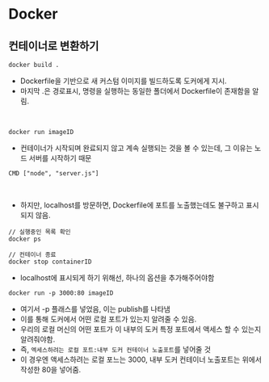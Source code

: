 # Docker

## 컨테이너로 변환하기

```LINUX
docker build .
```

- Dockerfile을 기반으로 새 커스텀 이미지를 빌드하도록 도커에게 지시.
- 마지막 .은 경로표시, 명령을 실행하는 동일한 폴더에서 Dockerfile이 존재함을 알림.

<br>

```LINUX
docker run imageID
```

- 컨테이너가 시작되며 완료되지 않고 계속 실행되는 것을 볼 수 있는데, 그 이유는 노드 서버를 시작하기 때문

```DOCKER
CMD ["node", "server.js"]
```

<br>

- 하지만, localhost를 방문하면, Dockerfile에 포트를 노출했는데도 불구하고 표시되지 않음.

```LINUX
// 실행중인 목록 확인
docker ps

// 컨테이너 종료
docker stop containerID
```

- localhost에 표시되게 하기 위해선, 하나의 옵션을 추가해주어야함

```LINUX
docker run -p 3000:80 imageID
```

- 여기서 -p 플래스를 넣었음, 이는 publish를 나타냄
- 이를 통해 도커에서 어떤 로컬 포트가 있는지 알려줄 수 있음.
- 우리의 로컬 머신의 어떤 포트가 이 내부의 도커 특정 포트에서 액세스 할 수 있는지 알려줘야함.
- 즉, `엑세스하려는 로컬 포트:내부 도커 컨테이너 노출포트`를 넣어줄 것
- 이 경우엔 액세스하려는 로컬 포느는 3000, 내부 도커 컨테이너 노출포트는 위에서 작성한 80을 넣어줌.
